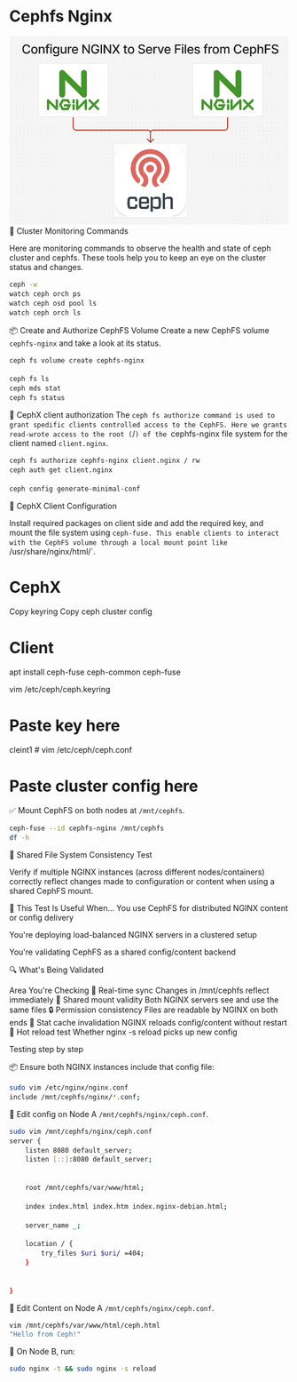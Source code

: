# Cephfs Nginx
![scenario](https://github.com/hojat-gazestani/openstack/blob/main/Ceph/octapus/PICs/09-ceph-nginx.png)
📡 Cluster Monitoring Commands

Here are monitoring commands to observe the health and state of ceph cluster and cephfs. These tools help you to keep an eye on the cluster status and changes.

```sh
ceph -w
watch ceph orch ps
watch ceph osd pool ls
watch ceph orch ls
```

📦 Create and Authorize CephFS Volume
Create a new CephFS volume `cephfs-nginx` and take a look at its status.

```sh
ceph fs volume create cephfs-nginx

ceph fs ls
ceph mds stat
ceph fs status
```

🔐 CephX client authorization 
The `ceph fs authorize command is used to grant spedific clients controlled access to the CephFS. Here we grants read-wrote access to the root (`/`) of the `cephfs-nginx file system for the client named `client.nginx`.

```sh
ceph fs authorize cephfs-nginx client.nginx / rw
ceph auth get client.nginx

ceph config generate-minimal-conf
```

🔐 CephX Client Configuration

Install required packages on client side and add the required key, and mount the file system using `ceph-fuse. This enable clients to interact with the CephFS volume through a local mount point like `/usr/share/nginx/html/`. 


# CephX
Copy keyring
Copy ceph cluster config

# Client

apt install ceph-fuse ceph-common ceph-fuse

vim /etc/ceph/ceph.keyring
# Paste key here
cleint1 # vim /etc/ceph/ceph.conf
# Paste cluster config here

✅ Mount CephFS on both nodes at `/mnt/cephfs`.
```sh
ceph-fuse --id cephfs-nginx /mnt/cephfs
df -h
```

🧪 Shared File System Consistency Test

Verify if multiple NGINX instances (across different nodes/containers) correctly reflect changes made to configuration or content when using a shared CephFS mount.

📌 This Test Is Useful When...
You use CephFS for distributed NGINX content or config delivery

You're deploying load-balanced NGINX servers in a clustered setup

You're validating CephFS as a shared config/content backend


🔍 What's Being Validated

Area    You're Checking
🔄 Real-time sync    Changes in /mnt/cephfs reflect immediately
📁 Shared mount validity Both NGINX servers see and use the same files
🔒 Permission consistency    Files are readable by NGINX on both ends
🧩 Stat cache invalidation   NGINX reloads config/content without restart
🚀 Hot reload test   Whether nginx -s reload picks up new config


Testing step by step


📦 Ensure both NGINX instances include that config file:
```sh
sudo vim /etc/nginx/nginx.conf
include /mnt/cephfs/nginx/*.conf;
```



📝 Edit config on Node A `/mnt/cephfs/nginx/ceph.conf`.

```sh
sudo vim /mnt/cephfs/nginx/ceph.conf
server {
    listen 8080 default_server;
    listen [::]:8080 default_server;


    root /mnt/cephfs/var/www/html;

    index index.html index.htm index.nginx-debian.html;

    server_name _;

    location / {
        try_files $uri $uri/ =404;
    }


}
```

📝 Edit Content on Node A `/mnt/cephfs/nginx/ceph.conf`.

```sh
vim /mnt/cephfs/var/www/html/ceph.html
"Hello from Ceph!"
```


🔁 On Node B, run:

```sh
sudo nginx -t && sudo nginx -s reload
```




















